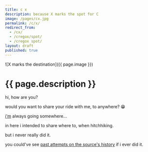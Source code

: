 ```yaml
---
title: c x
description: because X marks the spot for C
image: /pages/cx.jpg
permalink: /c/x/
redirect_from:
  - /cx/
  - /cregox/spot/
  - /cregox spot/
layout: draft
published: true
---
```


![X marks the destination]({{ page.image }})

# {{ page.description }}

hi, how are you?

would you want to share your ride with me, to anywhere? 😁

[i'm](//cregox.net/who) always going somewhere...

in here i intended to share where to, when hitchhiking.

but i never really did it.

you could've see [past attempts on the source's history](https://github.com/ahoxus/ahoxus.github.io/commits/master/pages/c/x.md) if i ever did it.
